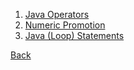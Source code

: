 1. [Java Operators](operators/README.md)
1. [Numeric Promotion](numeric-promotion)
1. [Java (Loop) Statements](statements/README.md)

[Back](../)
